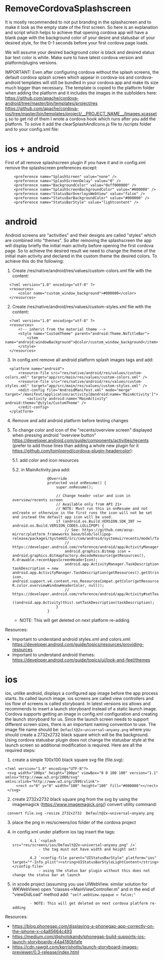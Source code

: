 # RemoveCordovaSplashscreen
It is mostly recommended to not put branding in the splashscreen and to make it look as the empty state of the first screen. So here is an explanation and script which helps to achieve that opening cordova app will have a blank page with the background color of your desire and statusbar of your desired style, for the 0-1 seconds before your first cordova page loads.

We will assume your desired background color is black and desired status bar text color is white.
Make sure to have latest cordova version and platform/plugins versions.

IMPORTANT: Even after configuring cordova without the splash screens, the default cordova splash screen which appear in cordova-ios and cordova-android templates will still be bundled in your cordova app and make its size much bigger than necessary.
The template is copied to the platform folder when adding the platform and it includes the images in the subfolders here:
https://github.com/apache/cordova-android/tree/master/bin/templates/project/res
https://github.com/apache/cordova-ios/tree/master/bin/templates/project/__PROJECT_NAME__/Images.xcassets
so to get rid of them I wrote a cordova hook which runs after you add the platform. To solve it add the clearSplashAndIcons.js file to <cordova-root-folder>/scripts folder and to your config.xml file:
  <hook src="scripts/clearSplashAndIcons.js" type="after_platform_add" />

# ios + android
First of all remove splashscreen plugin if you have it and in config.xml remove the splashscreen preferences except:
```
    <preference name="SplashScreen" value="none" />
    <preference name="SplashScreenDelay" value="0" />
    <preference name="BackgroundColor" value="0xff000000" />
    <preference name="SplashScreenBackgroundColor" value="#000000" />
    <preference name="StatusBarOverlaysWebView" value="false" />
    <preference name="StatusBarBackgroundColor" value="#000000" />
    <preference name="StatusBarStyle" value="lightcontent" />
```

# android
Android screens are "activities" and their designs are called "styles" which are combined into "themes". So after removing the splashscreen the app will display briefly the initial main activity before opening the first cordova page. So to achieve the desired result we need to change the theme of the initial main activity and declared in the custom theme the desired colors.
To achieve this do the following:

1. Create <cordova-root-folder>/res/native/android/res/values/custom-colors.xml file with the content:
```
  <?xml version="1.0" encoding="utf-8" ?>
  <resources>
      <color name="custom_window_background">#000000</color>
  </resources>
```	
2. Create <cordova-root-folder>/res/native/android/res/values/custom-styles.xml file with the content:
```
  <?xml version="1.0" encoding="utf-8" ?>
  <resources>
      <!-- inherit from the material theme -->
      <style name="CustomTheme" parent="android:Theme.NoTitleBar">
          <item name="android:windowBackground">@color/custom_window_background</item>
      </style>
  </resources>
```	
3. In config.xml remove all android platform splash images tags and add:
```
  <platform name="android">
      <resource-file src="res/native/android/res/values/custom-colors.xml" target="app/src/main/res/values/custom-colors.xml" />
      <resource-file src="res/native/android/res/values/custom-styles.xml" target="app/src/main/res/values/custom-styles.xml" />
      <edit-config file="AndroidManifest.xml" mode="merge" target="/manifest/application/activity[@android:name='MainActivity']">
          <activity android:name="MainActivity" android:theme="@style/CustomTheme" />
      </edit-config>
  </platform>
```  
4. Remove and add android platform before testing changes
	
5. To change color and icon of the "recents/overview screen" displayed when pressing android "overview button" https://developer.android.com/guide/components/activities/recents (prefer to add those lines than adding a whole new plugin for it https://github.com/tomloprod/cordova-plugin-headercolor):
	
	5.1. add color and icon resources

	5.2. in MainActivity.java add:
	```
					@Override
					protected void onResume() {
						super.onResume();

						// Change header color and icon in overview/recents screen
						// Available only from API 21+
						// NOTE: Must run this in onResume and not onCreate or otherwise in the first runs the icon will not be set and instead the default app icon will be used.
						if (android.os.Build.VERSION.SDK_INT >= android.os.Build.VERSION_CODES.LOLLIPOP) {
							// See: https://github.com/aosp-mirror/platform_frameworks_base/blob/lollipop-release/packages/SystemUI/src/com/android/systemui/recents/model/Task.java#L147
							// https://developer.android.com/reference/android/app/ActivityManager.TaskDescription
							android.graphics.Bitmap icon = android.graphics.BitmapFactory.decodeResource(getResources(), R.drawable.recentAppsScreenHeaderIcon);
							android.app.ActivityManager.TaskDescription taskDescription = new android.app.ActivityManager.TaskDescription(getResources().getString(R.string.app_name), icon, android.support.v4.content.res.ResourcesCompat.getColor(getResources(), R.color.overviewWindowHeaderColor, null));
							// https://developer.android.com/reference/android/app/Activity#setTaskDescription(android.app.ActivityManager.TaskDescription)
							((android.app.Activity)this).setTaskDescription(taskDescription);
						}
					}
	```
	- NOTE: This will get deleted on next platform re-adding

  Resources:
  - Important to understand android styles.xml and colors.xml: https://developer.android.com/guide/topics/resources/providing-resources
  - Important to understand android themes: https://developer.android.com/guide/topics/ui/look-and-feel/themes
 
 # ios
 ios, unlike android, displays a configured app image before the app process starts. Its called launch image. ios screens are called view controllers and ios flow of screens is called storyboard. In latest versions ios allows and recommends to insert a launch storyboard instead of a static launch image. Cordova supports getting an image in config.xml configuration and creating the launch storyboard for us. Since the launch screen needs to support different screen sizes, there is an important naming convention to use. The image file name should be: `Default@2x~universal~anyany.png` where you should create a 2732x2732 black square which will be the background. Using cordova statusbar plugin does not change the statusbar style at the launch screen so additional modification is required. Here are all the required steps:
 
 1. create a simple 100x100 black square svg file (file.svg):
 ```
 <?xml version="1.0" encoding="UTF-8"?>
  <svg width="100px" height="100px" viewBox="0 0 100 100" version="1.1" xmlns="http://www.w3.org/2000/svg" xmlns:xlink="http://www.w3.org/1999/xlink">
      <rect x="0" y="0" width="100" height="100" fill="#000000"></rect>
  </svg>
```  
 2. create 2732x2732 black square png from the svg by using the imagemagick (https://www.imagemagick.org/) convert utility command:
 ```
  convert file.svg -resize 2732x2732  Default@2x~universal~anyany.png
  ```
  
 3. place the png in res/screens/ios folder of the cordova project
 
 4. in config.xml under platform ios tag insert the tags:
 
				4.1 `<splash src="res/screens/ios/Default@2x~universal~anyany.png" />`
					- the tag must not have width and height set!
					
				4.2 `<config-file parent="UIStatusBarStyle" platform="ios" target="*-Info.plist"><string>UIStatusBarStyleLightContent</string></config-file>`
					- using the status bar plugin without this does not change the status bar at launch
 
 
 5. in xcode project (assuming you use UIWebView. similar solution for WKWebView) open "classes->MainViewController.m" and in the end of "viewDidLoad" method add: `"self.webView.opaque = false;"`
 
				- NOTE: This will get deleted on next cordova platform re-adding
 
 
 Resources:
 - https://blog.phonegap.com/displaying-a-phonegap-app-correctly-on-the-iphone-x-c4a85664c493
 - https://medium.com/@photokandy/phonegap-build-supports-ios-launch-storyboards-44a4180bfafe
 - https://cdn.rawgit.com/kerrishotts/launch-storyboard-images-previewer/0.3-release/index.html
